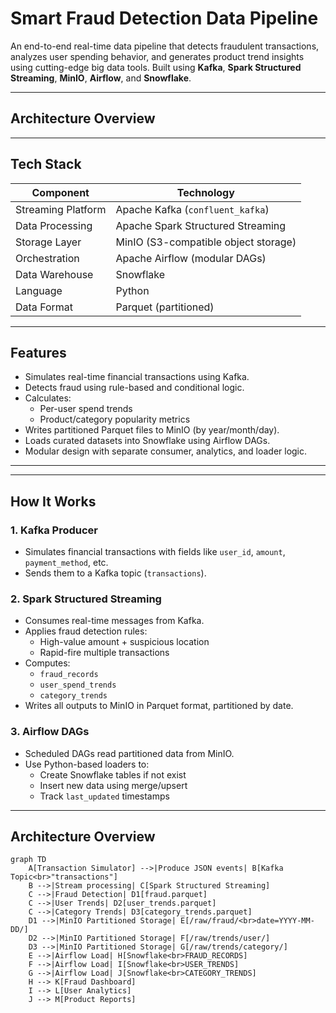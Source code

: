 # Smart Fraud Detection Data Pipeline

An end-to-end real-time data pipeline that detects fraudulent transactions, analyzes user spending behavior, and generates product trend insights using cutting-edge big data tools. Built using **Kafka**, **Spark Structured Streaming**, **MinIO**, **Airflow**, and **Snowflake**.

---

## Architecture Overview


---

##  Tech Stack

| Component           | Technology              |
|---------------------|--------------------------|
| Streaming Platform  | Apache Kafka (`confluent_kafka`) |
| Data Processing     | Apache Spark Structured Streaming |
| Storage Layer       | MinIO (S3-compatible object storage) |
| Orchestration       | Apache Airflow (modular DAGs) |
| Data Warehouse      | Snowflake               |
| Language            | Python                  |
| Data Format         | Parquet (partitioned)   |

---

##  Features

- Simulates real-time financial transactions using Kafka.
- Detects fraud using rule-based and conditional logic.
- Calculates:
  - Per-user spend trends
  - Product/category popularity metrics
- Writes partitioned Parquet files to MinIO (by year/month/day).
- Loads curated datasets into Snowflake using Airflow DAGs.
- Modular design with separate consumer, analytics, and loader logic.

---
---

## How It Works

### 1. **Kafka Producer**
- Simulates financial transactions with fields like `user_id`, `amount`, `payment_method`, etc.
- Sends them to a Kafka topic (`transactions`).

### 2. **Spark Structured Streaming**
- Consumes real-time messages from Kafka.
- Applies fraud detection rules:
  - High-value amount + suspicious location
  - Rapid-fire multiple transactions
- Computes:
  - `fraud_records`
  - `user_spend_trends`
  - `category_trends`
- Writes all outputs to MinIO in Parquet format, partitioned by date.

### 3. **Airflow DAGs**
- Scheduled DAGs read partitioned data from MinIO.
- Use Python-based loaders to:
  - Create Snowflake tables if not exist
  - Insert new data using merge/upsert
  - Track `last_updated` timestamps

---
## Architecture Overview

```mermaid
graph TD
    A[Transaction Simulator] -->|Produce JSON events| B[Kafka Topic<br>"transactions"]
    B -->|Stream processing| C[Spark Structured Streaming]
    C -->|Fraud Detection| D1[fraud.parquet]
    C -->|User Trends| D2[user_trends.parquet]
    C -->|Category Trends| D3[category_trends.parquet]
    D1 -->|MinIO Partitioned Storage| E[/raw/fraud/<br>date=YYYY-MM-DD/]
    D2 -->|MinIO Partitioned Storage| F[/raw/trends/user/]
    D3 -->|MinIO Partitioned Storage| G[/raw/trends/category/]
    E -->|Airflow Load| H[Snowflake<br>FRAUD_RECORDS]
    F -->|Airflow Load| I[Snowflake<br>USER_TRENDS]
    G -->|Airflow Load| J[Snowflake<br>CATEGORY_TRENDS]
    H --> K[Fraud Dashboard]
    I --> L[User Analytics]
    J --> M[Product Reports]


